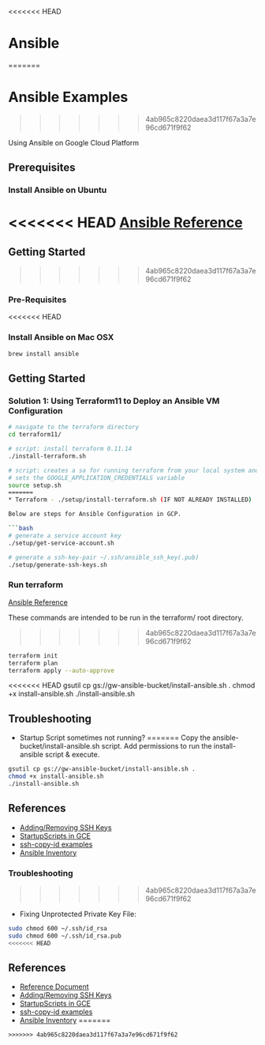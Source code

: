 <<<<<<< HEAD
# Ansible
=======
# Ansible Examples
>>>>>>> 4ab965c8220daea3d117f67a3a7e96cd671f9f62

Using Ansible on Google Cloud Platform

## Prerequisites

### Install Ansible on Ubuntu

<<<<<<< HEAD
[Ansible Reference](https://docs.ansible.com/ansible/latest/installation_guide/intro_installation.html)
=======
## Getting Started
>>>>>>> 4ab965c8220daea3d117f67a3a7e96cd671f9f62

### Pre-Requisites

<<<<<<< HEAD
### Install Ansible on Mac OSX

```bash
brew install ansible
```

## Getting Started

### Solution 1: Using Terraform11 to Deploy an Ansible VM Configuration

```bash
# navigate to the terraform directory
cd terraform11/

# script: install terraform 0.11.14
./install-terraform.sh

# script: creates a sa for running terraform from your local system and grants it roles/editor
# sets the GOOGLE_APPLICATION_CREDENTIALS variable
source setup.sh
=======
* Terraform - ./setup/install-terraform.sh (IF NOT ALREADY INSTALLED)

Below are steps for Ansible Configuration in GCP.

```bash
# generate a service account key
./setup/get-service-account.sh

# generate a ssh-key-pair ~/.ssh/ansible_ssh_key(.pub)
./setup/generate-ssh-keys.sh

```

### Run terraform

[Ansible Reference](https://docs.ansible.com/ansible/latest/installation_guide/intro_installation.html)

These commands are intended to be run in the terraform/ root directory.
>>>>>>> 4ab965c8220daea3d117f67a3a7e96cd671f9f62

```bash
terraform init
terraform plan
terraform apply --auto-approve
```

<<<<<<< HEAD
gsutil cp gs://gw-ansible-bucket/install-ansible.sh .
chmod +x install-ansible.sh
./install-ansible.sh

## Troubleshooting

* Startup Script sometimes not running?
=======
Copy the ansible-bucket/install-ansible.sh script.   Add permissions to run the install-ansible script & execute.  

```bash
gsutil cp gs://gw-ansible-bucket/install-ansible.sh .
chmod +x install-ansible.sh 
./install-ansible.sh 
```

## References

* [Adding/Removing SSH Keys](https://cloud.google.com/compute/docs/instances/adding-removing-ssh-keys)
* [StartupScripts in GCE](https://cloud.google.com/compute/docs/startupscript#using_a_local_startup_script_file)
* [ssh-copy-id examples](https://www.ssh.com/ssh/copy-id#sec-Copy-the-key-to-a-server)
* [Ansible Inventory](https://docs.ansible.com/ansible/2.4/intro_inventory.html)

### Troubleshooting

>>>>>>> 4ab965c8220daea3d117f67a3a7e96cd671f9f62
* Fixing Unprotected Private Key File:

```bash
sudo chmod 600 ~/.ssh/id_rsa
sudo chmod 600 ~/.ssh/id_rsa.pub
<<<<<<< HEAD
```

## References

* [Reference Document](https://docs.google.com/document/d/1JmVDth4J8uCz_64bKF176fu9EOgQg1hV7J3k1HabASI/edit#)
* [Adding/Removing SSH Keys](https://cloud.google.com/compute/docs/instances/adding-removing-ssh-keys)
* [StartupScripts in GCE](https://cloud.google.com/compute/docs/startupscript#using_a_local_startup_script_file)
* [ssh-copy-id examples](https://www.ssh.com/ssh/copy-id#sec-Copy-the-key-to-a-server)
* [Ansible Inventory](https://docs.ansible.com/ansible/2.4/intro_inventory.html)
=======
```
>>>>>>> 4ab965c8220daea3d117f67a3a7e96cd671f9f62
